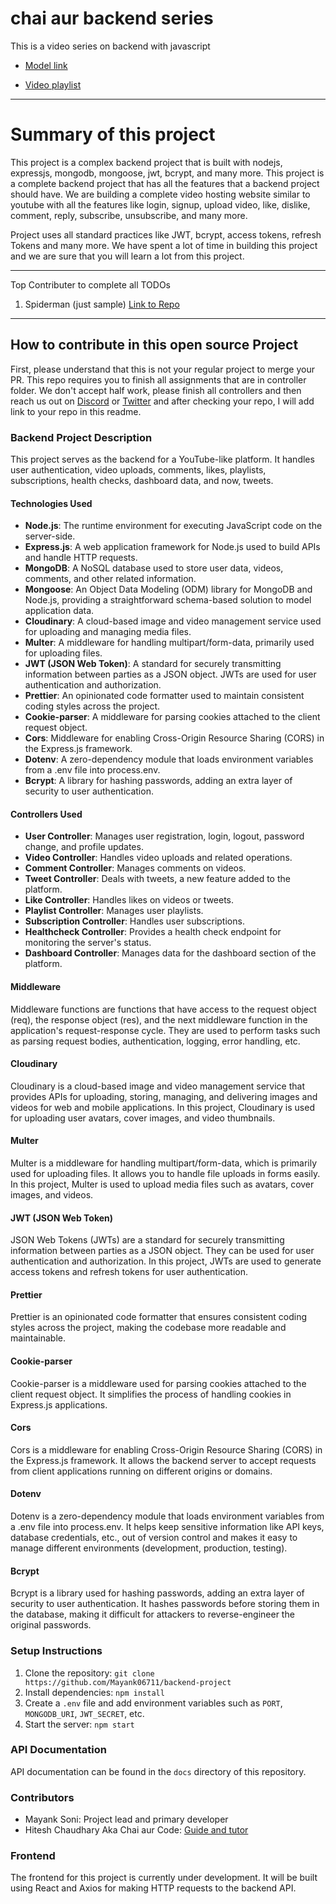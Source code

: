 # chai aur backend  series 

This is a video series on backend with javascript
- [Model link](https://app.eraser.io/workspace/YtPqZ1VogxGy1jzIDkzj?origin=share)

- [Video playlist](https://www.youtube.com/watch?v=EH3vGeqeIAo&list=PLu71SKxNbfoBGh_8p_NS-ZAh6v7HhYqHW)

---
# Summary of this project

This project is a complex backend project that is built with nodejs, expressjs, mongodb, mongoose, jwt, bcrypt, and many more. This project is a complete backend project that has all the features that a backend project should have.
We are building a complete video hosting website similar to youtube with all the features like login, signup, upload video, like, dislike, comment, reply, subscribe, unsubscribe, and many more.

Project uses all standard practices like JWT, bcrypt, access tokens, refresh Tokens and many more. We have spent a lot of time in building this project and we are sure that you will learn a lot from this project.

---
Top Contributer to complete all TODOs

1. Spiderman (just sample)  [Link to Repo](https://www.youtube.com/@chaiaurcode)

--- 
## How to contribute in this open source Project

First, please understand that this is not your regular project to merge your PR. This repo requires you to finish all assignments that are in controller folder. We don't accept half work, please finish all controllers and then reach us out on [Discord](https://hitesh.ai/discord) or [Twitter](https://twitter.com/@hiteshdotcom) and after checking your repo, I will add link to your repo in this readme.

### Backend Project Description

This project serves as the backend for a YouTube-like platform. It handles user authentication, video uploads, comments, likes, playlists, subscriptions, health checks, dashboard data, and now, tweets.

#### Technologies Used
- **Node.js**: The runtime environment for executing JavaScript code on the server-side.
- **Express.js**: A web application framework for Node.js used to build APIs and handle HTTP requests.
- **MongoDB**: A NoSQL database used to store user data, videos, comments, and other related information.
- **Mongoose**: An Object Data Modeling (ODM) library for MongoDB and Node.js, providing a straightforward schema-based solution to model application data.
- **Cloudinary**: A cloud-based image and video management service used for uploading and managing media files.
- **Multer**: A middleware for handling multipart/form-data, primarily used for uploading files.
- **JWT (JSON Web Token)**: A standard for securely transmitting information between parties as a JSON object. JWTs are used for user authentication and authorization.
- **Prettier**: An opinionated code formatter used to maintain consistent coding styles across the project.
- **Cookie-parser**: A middleware for parsing cookies attached to the client request object.
- **Cors**: Middleware for enabling Cross-Origin Resource Sharing (CORS) in the Express.js framework.
- **Dotenv**: A zero-dependency module that loads environment variables from a .env file into process.env.
- **Bcrypt**: A library for hashing passwords, adding an extra layer of security to user authentication.

#### Controllers Used
- **User Controller**: Manages user registration, login, logout, password change, and profile updates.
- **Video Controller**: Handles video uploads and related operations.
- **Comment Controller**: Manages comments on videos.
- **Tweet Controller**: Deals with tweets, a new feature added to the platform.
- **Like Controller**: Handles likes on videos or tweets.
- **Playlist Controller**: Manages user playlists.
- **Subscription Controller**: Handles user subscriptions.
- **Healthcheck Controller**: Provides a health check endpoint for monitoring the server's status.
- **Dashboard Controller**: Manages data for the dashboard section of the platform.

#### Middleware
Middleware functions are functions that have access to the request object (req), the response object (res), and the next middleware function in the application's request-response cycle. They are used to perform tasks such as parsing request bodies, authentication, logging, error handling, etc.

#### Cloudinary
Cloudinary is a cloud-based image and video management service that provides APIs for uploading, storing, managing, and delivering images and videos for web and mobile applications. In this project, Cloudinary is used for uploading user avatars, cover images, and video thumbnails.

#### Multer
Multer is a middleware for handling multipart/form-data, which is primarily used for uploading files. It allows you to handle file uploads in forms easily. In this project, Multer is used to upload media files such as avatars, cover images, and videos.

#### JWT (JSON Web Token)
JSON Web Tokens (JWTs) are a standard for securely transmitting information between parties as a JSON object. They can be used for user authentication and authorization. In this project, JWTs are used to generate access tokens and refresh tokens for user authentication.

#### Prettier
Prettier is an opinionated code formatter that ensures consistent coding styles across the project, making the codebase more readable and maintainable.

#### Cookie-parser
Cookie-parser is a middleware used for parsing cookies attached to the client request object. It simplifies the process of handling cookies in Express.js applications.

#### Cors
Cors is a middleware for enabling Cross-Origin Resource Sharing (CORS) in the Express.js framework. It allows the backend server to accept requests from client applications running on different origins or domains.

#### Dotenv
Dotenv is a zero-dependency module that loads environment variables from a .env file into process.env. It helps keep sensitive information like API keys, database credentials, etc., out of version control and makes it easy to manage different environments (development, production, testing).

#### Bcrypt
Bcrypt is a library used for hashing passwords, adding an extra layer of security to user authentication. It hashes passwords before storing them in the database, making it difficult for attackers to reverse-engineer the original passwords.

### Setup Instructions
1. Clone the repository: `git clone https://github.com/Mayank06711/backend-project`
2. Install dependencies: `npm install`
3. Create a `.env` file and add environment variables such as `PORT`, `MONGODB_URI`, `JWT_SECRET`, etc.
4. Start the server: `npm start`

### API Documentation
API documentation can be found in the `docs` directory of this repository.

### Contributors
- Mayank Soni: Project lead and primary developer
- Hitesh Chaudhary Aka Chai aur Code: [Guide and tutor](https://youtu.be/EH3vGeqeIAo?feature=shared)


### Frontend
The frontend for this project is currently under development. It will be built using React and Axios for making HTTP requests to the backend API.
